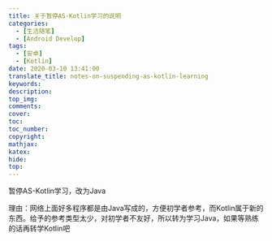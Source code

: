 ```yaml
---
title: 关于暂停AS-Kotlin学习的说明
categories:
  - [生活随笔]
  - [Android Develop]
tags:
  - [安卓]
  - [Kotlin]
date: 2020-03-10 13:41:00
translate_title: notes-on-suspending-as-kotlin-learning
keywords:
description:
top_img: 
comments:
cover: 
toc:
toc_number:
copyright:
mathjax:
katex:
hide:
top:
---
```

暂停AS-Kotlin学习，改为Java

理由：网络上面好多程序都是由Java写成的，方便初学者参考，而Kotlin属于新的东西。给予的参考类型太少，对初学者不友好，所以转为学习Java，如果等熟练的话再转学Kotlin吧